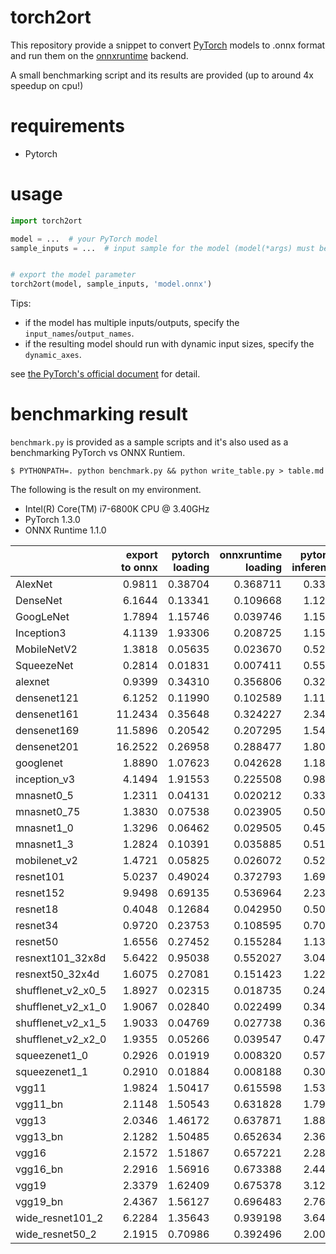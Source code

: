 # torch2ort

This repository provide a snippet to convert [PyTorch](https://github.com/pytorch/pytorch) models to .onnx format and run them on the [onnxruntime](https://github.com/pytorch/pytorch) backend.

A small benchmarking script and its results are provided (up to around 4x speedup on cpu!)

# requirements

- Pytorch

# usage

```python
import torch2ort

model = ...  # your PyTorch model
sample_inputs = ...  # input sample for the model (model(*args) must be a valid invocation of the model)


# export the model parameter
torch2ort(model, sample_inputs, 'model.onnx')
```

Tips:

- if the model has multiple inputs/outputs, specify the `input_names`/`output_names`.
- if the resulting model should run with dynamic input sizes, specify the `dynamic_axes`.

see [the PyTorch's official document](https://pytorch.org/docs/stable/onnx.html?highlight=onnx%20export#torch.onnx.export) for detail.


# benchmarking result

`benchmark.py` is provided as a sample scripts and it's also used as a benchmarking PyTorch vs ONNX Runtiem.

```shell
$ PYTHONPATH=. python benchmark.py && python write_table.py > table.md
```

The following is the result on my environment.

- Intel(R) Core(TM) i7-6800K CPU @ 3.40GHz
- PyTorch 1.3.0
- ONNX Runtime 1.1.0

|                  |export to onnx|pytorch loading|onnxruntime loading|pytorch inference|onnxruntime inference|inference speedup|
|------------------|-------------:|--------------:|------------------:|----------------:|--------------------:|----------------:|
|AlexNet           |        0.9811|        0.38704|           0.368711|           0.3341|              0.28626|           1.1670|
|DenseNet          |        6.1644|        0.13341|           0.109668|           1.1213|              0.84672|           1.3243|
|GoogLeNet         |        1.7894|        1.15746|           0.039746|           1.1585|              0.33369|           3.4717|
|Inception3        |        4.1139|        1.93306|           0.208725|           1.1586|              0.67515|           1.7161|
|MobileNetV2       |        1.3818|        0.05635|           0.023670|           0.5208|              0.40347|           1.2908|
|SqueezeNet        |        0.2814|        0.01831|           0.007411|           0.5552|              0.21223|           2.6160|
|alexnet           |        0.9399|        0.34310|           0.356806|           0.3250|              0.28313|           1.1478|
|densenet121       |        6.1252|        0.11990|           0.102589|           1.1197|              0.87489|           1.2798|
|densenet161       |       11.2434|        0.35648|           0.324227|           2.3424|              1.88442|           1.2431|
|densenet169       |       11.5896|        0.20542|           0.207295|           1.5468|              1.06526|           1.4520|
|densenet201       |       16.2522|        0.26958|           0.288477|           1.8082|              1.39373|           1.2974|
|googlenet         |        1.8890|        1.07623|           0.042628|           1.1854|              0.36347|           3.2612|
|inception_v3      |        4.1494|        1.91553|           0.225508|           0.9857|              0.68757|           1.4335|
|mnasnet0_5        |        1.2311|        0.04131|           0.020212|           0.3349|              0.35842|           0.9345|
|mnasnet0_75       |        1.3830|        0.07538|           0.023905|           0.5092|              0.39709|           1.2823|
|mnasnet1_0        |        1.3296|        0.06462|           0.029505|           0.4595|              0.56778|           0.8093|
|mnasnet1_3        |        1.2824|        0.10391|           0.035885|           0.5171|              0.67696|           0.7638|
|mobilenet_v2      |        1.4721|        0.05825|           0.026072|           0.5295|              0.40873|           1.2954|
|resnet101         |        5.0237|        0.49024|           0.372793|           1.6979|              1.75562|           0.9671|
|resnet152         |        9.9498|        0.69135|           0.536964|           2.2374|              2.43889|           0.9174|
|resnet18          |        0.4048|        0.12684|           0.042950|           0.5068|              0.37365|           1.3563|
|resnet34          |        0.9720|        0.23753|           0.108595|           0.7009|              0.77761|           0.9014|
|resnet50          |        1.6556|        0.27452|           0.155284|           1.1346|              0.89928|           1.2617|
|resnext101_32x8d  |        5.6422|        0.95038|           0.552027|           3.0462|              3.42194|           0.8902|
|resnext50_32x4d   |        1.6075|        0.27081|           0.151423|           1.2252|              1.02581|           1.1944|
|shufflenet_v2_x0_5|        1.8927|        0.02315|           0.018735|           0.2448|              0.06722|           3.6411|
|shufflenet_v2_x1_0|        1.9067|        0.02840|           0.022499|           0.3453|              0.12990|           2.6581|
|shufflenet_v2_x1_5|        1.9033|        0.04769|           0.027738|           0.3676|              0.19524|           1.8829|
|shufflenet_v2_x2_0|        1.9355|        0.05266|           0.039547|           0.4784|              0.31223|           1.5321|
|squeezenet1_0     |        0.2926|        0.01919|           0.008320|           0.5753|              0.27552|           2.0880|
|squeezenet1_1     |        0.2910|        0.01884|           0.008188|           0.3095|              0.10929|           2.8316|
|vgg11             |        1.9824|        1.50417|           0.615598|           1.5383|              1.39883|           1.0997|
|vgg11_bn          |        2.1148|        1.50543|           0.631828|           1.7939|              1.40683|           1.2751|
|vgg13             |        2.0346|        1.46172|           0.637871|           1.8819|              2.00731|           0.9375|
|vgg13_bn          |        2.1282|        1.50485|           0.652634|           2.3694|              2.02672|           1.1691|
|vgg16             |        2.1572|        1.51867|           0.657221|           2.2836|              2.58640|           0.8829|
|vgg16_bn          |        2.2916|        1.56916|           0.673388|           2.4494|              2.54326|           0.9631|
|vgg19             |        2.3379|        1.62409|           0.675378|           3.1279|              3.11363|           1.0046|
|vgg19_bn          |        2.4367|        1.56127|           0.696483|           2.7655|              3.08861|           0.8954|
|wide_resnet101_2  |        6.2284|        1.35643|           0.939198|           3.6419|              3.89191|           0.9358|
|wide_resnet50_2   |        2.1915|        0.70986|           0.392496|           2.0093|              1.97991|           1.0148|
